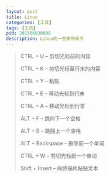 ```yaml
---
layout: post
title: Linux
categories: [工具]
tags: [工具]
pid: 201506020000
description: Linux的一些常用命令
---
```



>CTRL + U – 剪切光标前的内容
>
>CTRL + K – 剪切光标至行末的内容
>
>CTRL + Y – 粘贴
>
>CTRL + E – 移动光标到行末
>
>CTRL + A – 移动光标到行首
>
>ALT + F – 跳向下一个空格
>
>ALT + B – 跳回上一个空格
>
>ALT + Backspace – 删除前一个单词
>
>CTRL + W – 剪切光标前一个单词
>
>Shift + Insert – 向终端内粘贴文本

